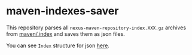 # maven-indexes-saver

This repository parses all `nexus-maven-repository-index.XXX.gz` archives from [maven/.index](https://repo.maven.apache.org/maven2/.index/) and saves them as json files.

You can see `Index` structure for json [here]().
